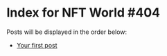 # Index for NFT World #404
Posts will be displayed in the order below:

- [Your first post](./001-first.md)


